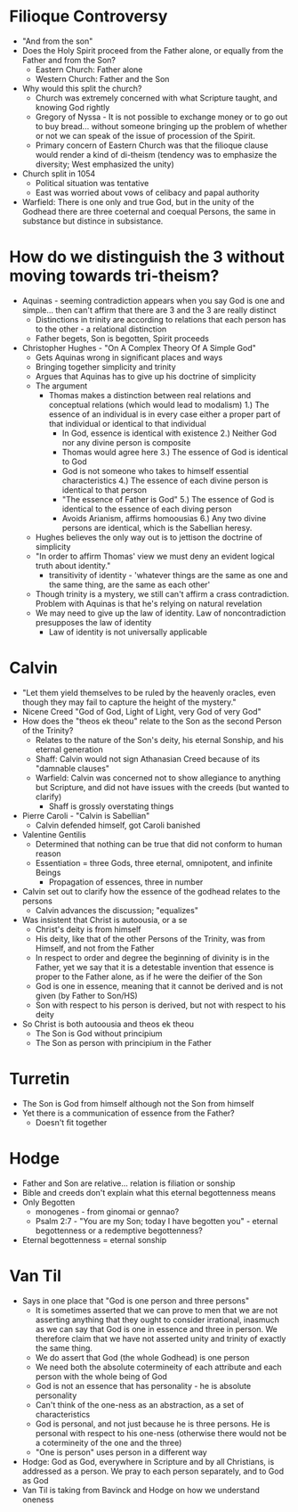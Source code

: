 # Filioque Controversy

* "And from the son"
* Does the Holy Spirit proceed from the Father alone, or equally from the Father and from the Son?
  * Eastern Church: Father alone
  * Western Church: Father and the Son
* Why would this split the church?
  * Church was extremely concerned with what Scripture taught, and knowing God rightly
  * Gregory of Nyssa - It is not possible to exchange money or to go out to buy bread... without someone bringing up the problem of whether or not we can speak of the issue of procession of the Spirit.
  * Primary concern of Eastern Church was that the filioque clause would render a kind of di-theism (tendency was to emphasize the diversity; West emphasized the unity)
* Church split in 1054
  * Political situation was tentative
  * East was worried about vows of celibacy and papal authority
* Warfield: There is one only and true God, but in the unity of the Godhead there are three coeternal and coequal Persons, the same in substance but distince in subsistance.

# How do we distinguish the 3 without moving towards tri-theism?

* Aquinas - seeming contradiction appears when you say God is one and simple... then can't affirm that there are 3 and the 3 are really distinct
  * Distinctions in trinity are according to relations that each person has to the other - a relational distinction
  * Father begets, Son is begotten, Spirit proceeds
* Christopher Hughes - "On A Complex Theory Of A Simple God"
  * Gets Aquinas wrong in significant places and ways
  * Bringing together simplicity and trinity
  * Argues that Aquinas has to give up his doctrine of simplicity
  * The argument
    * Thomas makes a distinction between real relations and conceptual relations (which would lead to modalism)
    1.) The essence of an individual is in every case either a proper part of that individual or identical to that individual
      * In God, essence is identical with existence
    2.) Neither God nor any divine person is composite
      * Thomas would agree here
    3.) The essence of God is identical to God
      * God is not someone who takes to himself essential characteristics
    4.) The essence of each divine person is identical to that person
      * "The essence of Father is God"
    5.) The essence of God is identical to the essence of each diving person
      * Avoids Arianism, affirms homoousias
    6.) Any two divine persons are identical, which is the Sabellian heresy.
  * Hughes believes the only way out is to jettison the doctrine of simplicity
  * "In order to affirm Thomas' view we must deny an evident logical truth about identity."
    * transitivity of identity - 'whatever things are the same as one and the same thing, are the same as each other'
  * Though trinity is a mystery, we still can't affirm a crass contradiction. Problem with Aquinas is that he's relying on natural revelation
  * We may need to give up the law of identity. Law of noncontradiction presupposes the law of identity
    * Law of identity is not universally applicable

# Calvin

* "Let them yield themselves to be ruled by the heavenly oracles, even though they may fail to capture the height of the mystery."
* Nicene Creed "God of God, Light of Light, very God of very God"
* How does the "theos ek theou" relate to the Son as the second Person of the Trinity?
  * Relates to the nature of the Son's deity, his eternal Sonship, and his eternal generation
  * Shaff: Calvin would not sign Athanasian Creed because of its "damnable clauses"
  * Warfield: Calvin was concerned not to show allegiance to anything but Scripture, and did not have issues with the creeds (but wanted to clarify)
    * Shaff is grossly overstating things
* Pierre Caroli - "Calvin is Sabellian"
  * Calvin defended himself, got Caroli banished
* Valentine Gentilis
  * Determined that nothing can be true that did not conform to human reason
  * Essentiation = three Gods, three eternal, omnipotent, and infinite Beings
    * Propagation of essences, three in number
* Calvin set out to clarify how the essence of the godhead relates to the persons
  * Calvin advances the discussion; "equalizes"
* Was insistent that Christ is autoousia, or a se
  * Christ's deity is from himself
  * His deity, like that of the other Persons of the Trinity, was from Himself, and not from the Father
  * In respect to order and degree the beginning of divinity is in the Father, yet we say that it is a detestable invention that essence is proper to the Father alone, as if he were the deifier of the Son
  * God is one in essence, meaning that it cannot be derived and is not given (by Father to Son/HS)
  * Son with respect to his person is derived, but not with respect to his deity
* So Christ is both autoousia and theos ek theou
  * The Son is God without principium
  * The Son as person with principium in the Father


# Turretin

* The Son is God from himself although not the Son from himself
* Yet there is a communication of essence from the Father?
  * Doesn't fit together

# Hodge

* Father and Son are relative... relation is filiation or sonship
* Bible and creeds don't explain what this eternal begottenness means
* Only Begotten
  * monogenes - from ginomai or gennao?
  * Psalm 2:7 - "You are my Son; today I have begotten you" - eternal begottenness or a redemptive begottenness?
* Eternal begottenness = eternal sonship

# Van Til

* Says in one place that "God is one person and three persons"
  * It is sometimes asserted that we can prove to men that we are not asserting anything that they ought to consider irrational, inasmuch as we can say that God is one in essence and three in person. We therefore claim that we have not asserted unity and trinity of exactly the same thing.
  * We do assert that God (the whole Godhead) is one person
  * We need both the absolute cotermineity of each attribute and each person with the whole being of God
  * God is not an essence that has personality - he is absolute personality
  * Can't think of the one-ness as an abstraction, as a set of characteristics
  * God is personal, and not just because he is three persons. He is personal with respect to his one-ness (otherwise there would not be a cotermineity of the one and the three)
  * "One is person" uses person in a different way
* Hodge: God as God, everywhere in Scripture and by all Christians, is addressed as a person. We pray to each person separately, and to God as God
* Van Til is taking from Bavinck and Hodge on how we understand oneness

